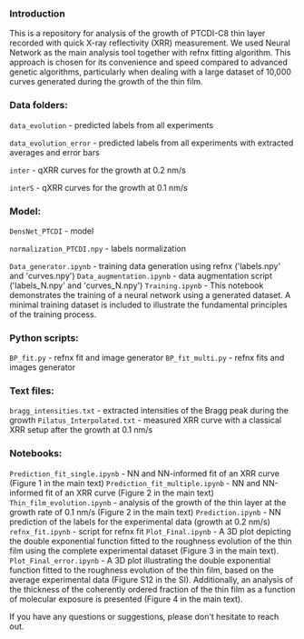 ### Introduction

This is a repository for analysis of the growth of PTCDI-C8 thin layer recorded with quick X-ray reflectivity (XRR) measurement. We used Neural Network as the main analysis tool together with refnx fitting algorithm. This approach is chosen for its convenience and speed compared to advanced genetic algorithms, particularly when dealing with a large dataset of 10,000 curves generated during the growth of the thin film.

### Data folders:

`data_evolution` - predicted labels from all experiments

`data_evolution_error` - predicted labels from all experiments with extracted averages and error bars

`inter` - qXRR curves for the growth at 0.2 nm/s

`interS` - qXRR curves for the growth at 0.1 nm/s   

### Model:

`DensNet_PTCDI` - model

`normalization_PTCDI.npy` - labels normalization

`Data_generator.ipynb` - training data generation using refnx ('labels.npy' and 'curves.npy')
`Data_augmentation.ipynb` - data augmentation script ('labels_N.npy' and 'curves_N.npy')
`Training.ipynb` - This notebook demonstrates the training of a neural network using a generated dataset. A minimal training dataset is included to illustrate the fundamental principles of the training process.

### Python scripts:

`BP_fit.py` - refnx fit and image generator
`BP_fit_multi.py` - refnx fits and images generator

### Text files:

`bragg_intensities.txt` - extracted intensities of the Bragg peak during the growth
`Pilatus_Interpolated.txt` - measured XRR curve with a classical XRR setup after the growth at 0.1 nm/s

### Notebooks:

`Prediction_fit_single.ipynb` - NN and NN-informed fit of an XRR curve (Figure 1 in the main text)
`Prediction_fit_multiple.ipynb` - NN and NN-informed fit of an XRR curve (Figure 2 in the main text)
`Thin_film_evolution.ipynb` - analysis of the growth of the thin layer at the growth rate of 0.1 nm/s (Figure 2 in the main text)
`Prediction.ipynb` - NN prediction of the labels for the experimental data (growth at 0.2 nm/s)
`refnx_fit.ipynb` - script for refnx fit
`Plot_Final.ipynb` - A 3D plot depicting the double exponential function fitted to the roughness evolution of the thin film using the complete experimental dataset (Figure 3 in the main text).  
`Plot_Final_error.ipynb` - A 3D plot illustrating the double exponential function fitted to the roughness evolution of the thin film, based on the average experimental data (Figure S12 in the SI). Additionally, an analysis of the thickness of the coherently ordered fraction of the thin film as a function of molecular exposure is presented (Figure 4 in the main text).


If you have any questions or suggestions, please don't hesitate to reach out.




